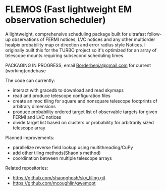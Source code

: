 # FLEMOS (Fast lightweight EM observation scheduler)
A lightweight, comprehensive scheduling package built for ultrafast follow-up observations of FERMI notices, LVC notices and any other multiorder healpix probability map or direction and error radius style Notices. I originally built this for the TURBO project so it's optimized for an array of telescope mounts requiring subsecond scheduling times.


PACKAGING IN PROGRESS,
email Borderbenja@gmail.com for current (working)codebase

The code can currently:
- interact with gracedb to download and read skymaps
- read and produce telescope configuration files
- create an moc tiling for square and nonsquare telescope footprints of arbitrary dimensions
- produce probability ordered target list of observable targets for given FERMI and LVC notices
- divide target list based on clusters or probability for arbitrarily sized telescope array

Planned improvements:
- parallelize reverse field lookup using multithreading/CuPy
- add other tiling methods(Shaon's method)
- coordination between multiple telescope arrays


Related repositories:
- https://github.com/shaonghosh/sky_tiling.git 
- https://github.com/mcoughlin/gwemopt
